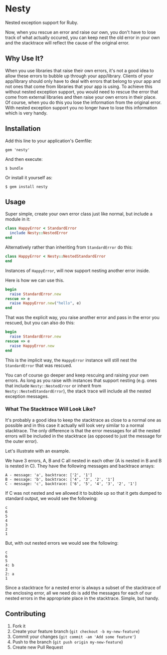 # Nesty

Nested exception support for Ruby.

Now, when you rescue an error and raise our own, you don't have to lose track of what actually occured, you can keep nest the old error in your own and the stacktrace will reflect the cause of the original error.

## Why Use It?

When you use libraries that raise their own errors, it's not a good idea to allow these errors to bubble up through your app/library. Clients of your app/library should only have to deal with errors that belong to your app and not ones that come from libraries that your app is using. To achieve this without nested exception support, you would need to rescue the error that come from external libraries and then raise your own errors in their place. Of course, when you do this you lose the information from the original error. With nested exception support you no longer have to lose this information which is very handy.

## Installation

Add this line to your application's Gemfile:

    gem 'nesty'

And then execute:

    $ bundle

Or install it yourself as:

    $ gem install nesty

## Usage

Super simple, create your own error class just like normal, but include a module in it:

```ruby
class HappyError < StandardError
  include Nesty::NestedError
end
```

Alternatively rather than inheriting from `StandardError` do this:

```ruby
class HappyError < Nesty::NestedStandardError
end
```

Instances of `HappyError`, will now support nesting another error inside.

Here is how we can use this.

```ruby
begin
  raise StandardError.new
rescue => e
  raise HappyError.new("hello", e)
end
```

That was the explicit way, you raise another error and pass in the error you rescued, but you can also do this:

```ruby
begin
  raise StandardError.new
rescue => e
  raise HappyError.new
end
```

This is the implicit way, the `HappyError` instance will still nest the `StandardError` that was rescued.

You can of course go deeper and keep rescuing and raising your own errors. As long as you raise with instances that support nesting (e.g. ones that include `Nesty::NestedError` or inherit from `Nesty::NestedStandardError`), the stack trace will include all the nested exception messages.

### What The Stacktrace Will Look Like?

It's probably a good idea to keep the stacktrace as close to a normal one as possible and in this case it actually will look very similar to a normal stacktrace. The only difference is that the error messages for all the nested errors will be included in the stacktrace (as opposed to just the message for the outer error).

Let's illustrate with an example.

We have 3 errors, A, B and C all nested in each other (A is nested in B and B is nested in C). They have the following messages and backtrace arrays:

```
A - message: 'a', backtrace: ['2', '1']
B - message: 'b', backtrace: ['4', '3', '2', '1']
C - message: 'c', backtrace: ['6', '5', '4', '3', '2', '1']
```

If C was not nested and we allowed it to bubble up so that it gets dumped to standard output, we would see the following:

```
c
6
5
4
3
2
1
```

But, with out nested errors we would see the following:

```
c
6
5
4: b
3
2: a
1
```

Since a stacktrace for a nested error is always a subset of the stacktrace of the enclosing error, all we need do is add the messages for each of our nested errors in the appropriate place in the stacktrace. Simple, but handy.

## Contributing

1. Fork it
2. Create your feature branch (`git checkout -b my-new-feature`)
3. Commit your changes (`git commit -am 'Add some feature'`)
4. Push to the branch (`git push origin my-new-feature`)
5. Create new Pull Request
